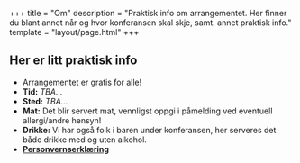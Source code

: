 +++
title = "Om"
description = "Praktisk info om arrangementet. Her finner du blant annet når og hvor konferansen skal skje, samt. annet praktisk info."
template = "layout/page.html"
+++

## Her er litt praktisk info

- Arrangementet er gratis for alle!
- **Tid:** *TBA...*
- **Sted:** *TBA...*
- **Mat:** Det blir servert mat, vennligst oppgi i påmelding ved eventuell allergi/andre hensyn!
- **Drikke:** Vi har også folk i baren under konferansen, her serveres det både drikke med og uten alkohol.
- [**Personvernserklæring**](../personvern)

[Olav Kyrres gate 49, Bergen]: https://www.openstreetmap.org/node/6137059358